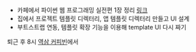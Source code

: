 - 카페에서 파이썬 웹 프로그래밍 실전편 1장 정리 [링크](Web/django/파이썬웹프로그래밍실전편/1장.md)
- 집에서 프로젝트 템플릿 디렉터리, 앱 템플릿 디렉터리 만들고 UI 설계
- 부트스트랩 연동, 템플릿 확장 기능을 이용해 template UI 다시 짜기



퇴근 후 8시 [역삼 커피빈](https://store.naver.com/restaurants/detail?id=11739015)에서